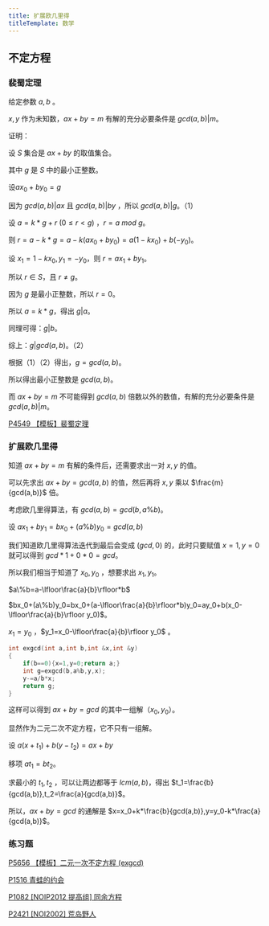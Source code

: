 ```yaml
---
title: 扩展欧几里得
titleTemplate: 数学
---
```


## 不定方程

### 裴蜀定理

给定参数 $a,b$ 。

 $x,y$ 作为未知数，$ax+by=m$ 有解的充分必要条件是 $gcd(a,b)|m$。

证明：

设 $S$ 集合是 $ax+by$ 的取值集合。

其中 $g$ 是 $S$ 中的最小正整数。

设$ax_0+by_0=g$

因为 $gcd(a,b)|ax$ 且 $gcd(a,b)|by$ ，所以 $gcd(a,b)|g$。（1）

设 $a=k*g+r\ (0\leq r<g)$ ，$r=a\ mod\ g$。

则 $r = a-k*g=a-k(ax_0+by_0) = a(1-kx_0)+b(-y_0)$。

设 $x_1=1-kx_0,y_1=-y_0$，则 $r = ax_1+by_1$。

所以 $r\in S$，且 $r \neq g$。

因为 $g$ 是最小正整数，所以 $r=0$。

所以 $a=k*g$，得出 $g|a$。

同理可得：$g|b$。

综上：$g|gcd(a,b)$。（2）

 根据（1）（2）得出，$g=gcd(a,b)$。

所以得出最小正整数是  $gcd(a,b)$。

而 $ax+by=m$ 不可能得到 $gcd(a,b)$ 倍数以外的数值，有解的充分必要条件是 $gcd(a,b)|m$。

[P4549 【模板】裴蜀定理](https://www.luogu.com.cn/problem/P4549)

### 扩展欧几里得

知道 $ax+by=m$ 有解的条件后，还需要求出一对 $x,y$ 的值。

可以先求出 $ax+by=gcd(a,b)$ 的值，然后再将 $x,y$ 乘以 $\frac{m}{gcd(a,b)}$ 倍。

考虑欧几里得算法，有 $gcd(a,b)=gcd(b,a\%b)$。

设 $ax_1+by_1=bx_0+(a\%b)y_0=gcd(a,b)$

我们知道欧几里得算法迭代到最后会变成 $(gcd,0)$ 的，此时只要赋值 $x=1,y=0$ 就可以得到 $gcd*1+0*0=gcd$。

所以我们相当于知道了 $x_0,y_0$ ，想要求出 $x_1,y_1$。

$a\%b=a-\lfloor\frac{a}{b}\rfloor*b$

 $bx_0+(a\%b)y_0=bx_0+(a-\lfloor\frac{a}{b}\rfloor*b)y_0=ay_0+b(x_0-\lfloor\frac{a}{b}\rfloor y_0)$。

 $x_1=y_0$ ，$y_1=x_0-\lfloor\frac{a}{b}\rfloor y_0$ 。

```cpp
int exgcd(int a,int b,int &x,int &y)
{
	if(b==0){x=1,y=0;return a;}
    int g=exgcd(b,a%b,y,x);
    y-=a/b*x;
    return g; 
}
```

这样可以得到 $ax+by=gcd$ 的其中一组解（$x_0,y_0$）。

显然作为二元二次不定方程，它不只有一组解。

设 $a(x+t_1)+b(y-t_2)=ax+by$

移项 $at_1=bt_2$。

求最小的 $t_1,t_2$ ，可以让两边都等于 $lcm(a,b)$，得出 $t_1=\frac{b}{gcd(a,b)},t_2=\frac{a}{gcd(a,b)}$。

所以，$ax+by=gcd$ 的通解是 $x=x_0+k*\frac{b}{gcd(a,b)},y=y_0-k*\frac{a}{gcd(a,b)}$。

### 练习题

[P5656 【模板】二元一次不定方程 (exgcd)  ](https://www.luogu.com.cn/problem/P5656)

[P1516 青蛙的约会  ](https://www.luogu.com.cn/problem/P1516)

[P1082 [NOIP2012 提高组] 同余方程  ](https://www.luogu.com.cn/problem/P1082)

[P2421 [NOI2002] 荒岛野人  ](https://www.luogu.com.cn/problem/P2421)